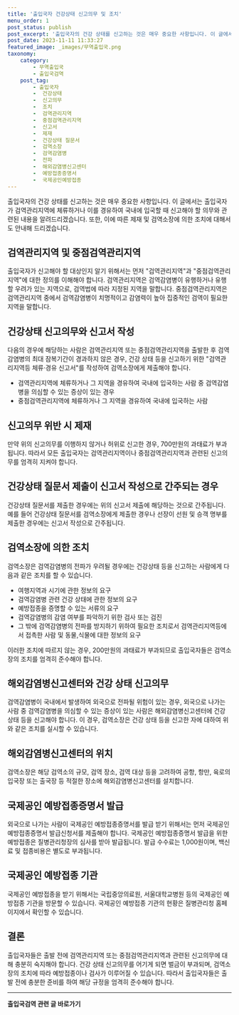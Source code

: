 ```yaml
---
title: '출입국자 건강상태 신고의무 및 조치'
menu_order: 1
post_status: publish
post_excerpt: '출입국자의 건강 상태를 신고하는 것은 매우 중요한 사항입니다. 이 글에서는 출입국자가 검역관리지역에 체류하거나 이를 경유하여 국내에 입국할 때 신고해야 할 의무와 관련된 내용을 알려드리겠습니다. 또한, 이에 따른 제재 및 검역소장에 의한 조치에 대해서도 안내해 드리겠습니다.'
post_date: 2023-11-11 11:33:27
featured_image: _images/무역출입국.png
taxonomy:
    category:
        - 무역출입국
        - 출입국검역
    post_tag:
        - 출입국자
        -  건강상태
        -  신고의무
        -  조치
        -  검역관리지역
        -  중점검역관리지역
        -  신고서
        -  제재
        -  건강상태 질문서
        -  검역소장
        -  검역감염병
        -  전파
        -  해외감염병신고센터
        -  예방접종증명서
        -  국제공인예방접종
---
```



출입국자의 건강 상태를 신고하는 것은 매우 중요한 사항입니다. 이 글에서는 출입국자가 검역관리지역에 체류하거나 이를 경유하여 국내에 입국할 때 신고해야 할 의무와 관련된 내용을 알려드리겠습니다. 또한, 이에 따른 제재 및 검역소장에 의한 조치에 대해서도 안내해 드리겠습니다.

## 검역관리지역 및 중점검역관리지역

출입국자가 신고해야 할 대상인지 알기 위해서는 먼저 "검역관리지역"과 "중점검역관리지역"에 대한 정의를 이해해야 합니다. 검역관리지역은 검역감염병이 유행하거나 유행할 우려가 있는 지역으로, 검역법에 따라 지정된 지역을 말합니다. 중점검역관리지역은 검역관리지역 중에서 검역감염병이 치명적이고 감염력이 높아 집중적인 검역이 필요한 지역을 말합니다. 

## 건강상태 신고의무와 신고서 작성

다음의 경우에 해당하는 사람은 검역관리지역 또는 중점검역관리지역을 출발한 후 검역감염병의 최대 잠복기간이 경과하지 않은 경우, 건강 상태 등을 신고하기 위한 "검역관리지역등 체류·경유 신고서"를 작성하여 검역소장에게 제출해야 합니다.

- 검역관리지역에 체류하거나 그 지역을 경유하여 국내에 입국하는 사람 중 검역감염병을 의심할 수 있는 증상이 있는 경우
- 중점검역관리지역에 체류하거나 그 지역을 경유하여 국내에 입국하는 사람

## 신고의무 위반 시 제재

만약 위의 신고의무를 이행하지 않거나 허위로 신고한 경우, 700만원의 과태료가 부과됩니다. 따라서 모든 출입국자는 검역관리지역이나 중점검역관리지역과 관련된 신고의무를 엄격히 지켜야 합니다.

## 건강상태 질문서 제출이 신고서 작성으로 간주되는 경우

건강상태 질문서를 제출한 경우에는 위의 신고서 제출에 해당하는 것으로 간주됩니다. 예를 들어 건강상태 질문서를 검역소장에게 제출한 경우나 선장이 선원 및 승객 명부를 제출한 경우에는 신고서 작성으로 간주됩니다.

## 검역소장에 의한 조치

검역소장은 검역감염병의 전파가 우려될 경우에는 건강상태 등을 신고하는 사람에게 다음과 같은 조치를 할 수 있습니다.

- 여행지역과 시기에 관한 정보의 요구
- 검역감염병 관련 건강 상태에 관한 정보의 요구
- 예방접종을 증명할 수 있는 서류의 요구
- 검역감염병의 감염 여부를 파악하기 위한 검사 또는 검진
- 그 밖에 검역감염병의 전파를 방지하기 위하여 필요한 조치로서 검역관리지역등에서 접촉한 사람 및 동물,식물에 대한 정보의 요구

이러한 조치에 따르지 않는 경우, 200만원의 과태료가 부과되므로 출입국자들은 검역소장의 조치를 엄격히 준수해야 합니다.

## 해외감염병신고센터와 건강 상태 신고의무

검역감염병이 국내에서 발생하여 외국으로 전파될 위험이 있는 경우, 외국으로 나가는 사람 중 검역감염병을 의심할 수 있는 증상이 있는 사람은 해외감염병신고센터에 건강 상태 등을 신고해야 합니다. 이 경우, 검역소장은 건강 상태 등을 신고한 자에 대하여 위와 같은 조치를 실시할 수 있습니다.

## 해외감염병신고센터의 위치

검역소장은 해당 검역소의 규모, 검역 장소, 검역 대상 등을 고려하여 공항, 항만, 육로의 입국장 또는 출국장 등 적절한 장소에 해외감염병신고센터를 설치합니다.

## 국제공인 예방접종증명서 발급

외국으로 나가는 사람이 국제공인 예방접종증명서를 발급 받기 위해서는 먼저 국제공인 예방접종증명서 발급신청서를 제출해야 합니다. 국제공인 예방접종증명서 발급을 위한 예방접종은 질병관리청장의 심사를 받아 발급됩니다. 발급 수수료는 1,000원이며, 백신료 및 접종비용은 별도로 부과됩니다.

## 국제공인 예방접종 기관

국제공인 예방접종을 받기 위해서는 국립중앙의료원, 서울대학교병원 등의 국제공인 예방접종 기관을 방문할 수 있습니다. 국제공인 예방접종 기관의 현황은 질병관리청 홈페이지에서 확인할 수 있습니다.

## 결론

출입국자들은 출발 전에 검역관리지역 또는 중점검역관리지역과 관련된 신고의무에 대해 충분히 숙지해야 합니다. 건강 상태 신고의무를 어기게 되면 벌금이 부과되며, 검역소장의 조치에 따라 예방접종이나 검사가 이루어질 수 있습니다. 따라서 출입국자들은 출발 전에 충분한 준비를 하여 해당 규정을 엄격히 준수해야 합니다.
<!-- wp:separator -->
<hr class="wp-block-separator has-alpha-channel-opacity"/>
<!-- /wp:separator -->

<!-- wp:group {"backgroundColor":"base","layout":{"type":"constrained"}} -->
<div class="wp-block-group has-base-background-color has-background"><!-- wp:paragraph {"align":"center","fontSize":"medium"} -->
<p class="has-text-align-center has-large-font-size"><strong>출입국검역 관련 글 바로가기</strong></p>
<!-- /wp:paragraph -->


<!-- wp:latest-posts
{"categories":[{"id":14934,"count":19,"description":"","link":"https://uknowlaw.com/category/%ec%b6%9c%ec%9e%85%ea%b5%ad%ea%b2%80%ec%97%ad/","name":"출입국검역","slug":"출입국검역","taxonomy":"category","parent":0,"meta":[],"_links":{"self":[{"href":"https://uknowlaw.com/wp-json/wp/v2/categories/14934"}],"collection":[{"href":"https://uknowlaw.com/wp-json/wp/v2/categories"}],"about":[{"href":"https://uknowlaw.com/wp-json/wp/v2/taxonomies/category"}],"wp:post_type":[{"href":"https://uknowlaw.com/wp-json/wp/v2/posts?categories=14934"}],"curies":[{"name":"wp","href":"https://api.w.org/{rel}","templated":true}]}}],"postsToShow":100,"excerptLength":28,"postLayout":"grid","columns":2,"featuredImageAlign":"left","featuredImageSizeSlug":"large","fontSize":"small"} /--></div>
<!-- /wp:group -->
